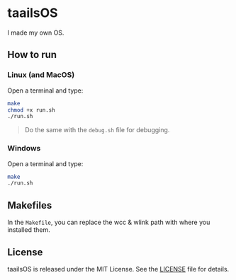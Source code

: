 # taailsOS
I made my own OS.

## How to run
### Linux (and MacOS)
Open a terminal and type:
```bash
make
chmod +x run.sh
./run.sh
```

> Do the same with the `debug.sh` file for debugging.

### Windows
Open a terminal and type:
```bash
make
./run.sh
```

## Makefiles
In the `Makefile`, you can replace the wcc & wlink path with where you installed them.

## License
taailsOS is released under the MIT License.
See the [LICENSE](./LICENSE) file for details.